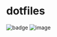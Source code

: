 # dotfiles
![badge](https://img.shields.io/badge/i%20use%20arch-btw-%231793D1?style=flat&logo=archlinux)
![image](https://user-images.githubusercontent.com/59726149/184456806-22b39260-81da-42ea-a2c7-6fb46708e115.png)
